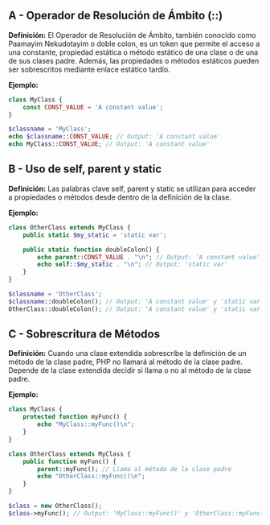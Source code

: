 ## A - Operador de Resolución de Ámbito (::)

**Definición:** El Operador de Resolución de Ámbito, también conocido como Paamayim Nekudotayim o doble colon, es un token que permite el acceso a una constante, propiedad estática o método estático de una clase o de una de sus clases padre. Además, las propiedades o métodos estáticos pueden ser sobrescritos mediante enlace estático tardío.

**Ejemplo:**

```php
class MyClass {
    const CONST_VALUE = 'A constant value';
}

$classname = 'MyClass';
echo $classname::CONST_VALUE; // Output: 'A constant value'
echo MyClass::CONST_VALUE; // Output: 'A constant value'
```

## B - Uso de self, parent y static

**Definición:** Las palabras clave self, parent y static se utilizan para acceder a propiedades o métodos desde dentro de la definición de la clase.

**Ejemplo:**

```php
class OtherClass extends MyClass {
    public static $my_static = 'static var';

    public static function doubleColon() {
        echo parent::CONST_VALUE . "\n"; // Output: 'A constant value'
        echo self::$my_static . "\n"; // Output: 'static var'
    }
}

$classname = 'OtherClass';
$classname::doubleColon(); // Output: 'A constant value' y 'static var'
OtherClass::doubleColon(); // Output: 'A constant value' y 'static var'
```

## C - Sobrescritura de Métodos

**Definición:** Cuando una clase extendida sobrescribe la definición de un método de la clase padre, PHP no llamará al método de la clase padre. Depende de la clase extendida decidir si llama o no al método de la clase padre.

**Ejemplo:**

```php
class MyClass {
    protected function myFunc() {
        echo "MyClass::myFunc()\n";
    }
}

class OtherClass extends MyClass {
    public function myFunc() {
        parent::myFunc(); // Llama al método de la clase padre
        echo "OtherClass::myFunc()\n";
    }
}

$class = new OtherClass();
$class->myFunc(); // Output: 'MyClass::myFunc()' y 'OtherClass::myFunc()'
```
